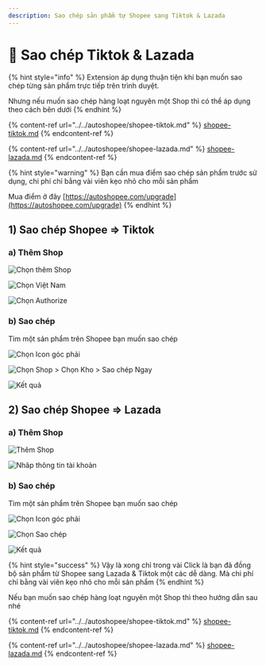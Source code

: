```yaml
---
description: Sao chép sản phẩm tự Shopee sang Tiktok & Lazada
---
```


# 🚀 Sao chép Tiktok & Lazada

{% hint style="info" %}
Extension áp dụng thuận tiện khi bạn muốn sao chép từng sản phẩm trực tiếp trên trình duyệt.

Nhưng nếu muốn sao chép hàng loạt nguyên một Shop thì có thể áp dụng theo cách bên dưới
{% endhint %}

{% content-ref url="../../autoshopee/shopee-tiktok.md" %}
[shopee-tiktok.md](../../autoshopee/shopee-tiktok.md)
{% endcontent-ref %}

{% content-ref url="../../autoshopee/shopee-lazada.md" %}
[shopee-lazada.md](../../autoshopee/shopee-lazada.md)
{% endcontent-ref %}

{% hint style="warning" %}
Bạn cần mua điểm sao chép sản phẩm trước sử dụng, chi phí chỉ bằng vài viên kẹo nhỏ cho mỗi sản phẩm

Mua điểm ở đây [https://autoshopee.com/upgrade](https://autoshopee.com/upgrade)
{% endhint %}

## 1) Sao chép Shopee => Tiktok

### a) Thêm Shop

![Chọn thêm Shop](<../../.gitbook/assets/image (324).png>)

![Chọn Việt Nam](<../../.gitbook/assets/image (320).png>)

![Chọn Authorize](<../../.gitbook/assets/image (265) (1).png>)

### b) Sao chép

Tìm một sản phẩm trên Shopee bạn muốn sao chép

![Chọn Icon góc phải](<../../.gitbook/assets/image (249).png>)

![Chọn Shop > Chọn Kho > Sao chép Ngay](<../../.gitbook/assets/image (269).png>)

![Kết quả](<../../.gitbook/assets/image (319).png>)

## 2) Sao chép Shopee => Lazada

### a) Thêm Shop

![Thêm Shop](<../../.gitbook/assets/image (311).png>)

![Nhâp thông tin tài khoản](<../../.gitbook/assets/image (297).png>)

### b) Sao chép

Tìm một sản phẩm trên Shopee bạn muốn sao chép

![Chọn Icon góc phải](<../../.gitbook/assets/image (249).png>)

![Chọn Sao chép](<../../.gitbook/assets/image (264).png>)

![Kết quả](<../../.gitbook/assets/image (274).png>)



{% hint style="success" %}
Vậy là xong chỉ trong vài Click là bạn đã đồng bộ sản phẩm từ Shopee sang Lazada & Tiktok một các dễ dàng. Mà chi phí chỉ bằng vài viên kẹo nhỏ cho mỗi sản phẩm
{% endhint %}

Nếu bạn muốn sao chép hàng loạt nguyên một Shop thì theo hướng dẫn sau nhé

{% content-ref url="../../autoshopee/shopee-tiktok.md" %}
[shopee-tiktok.md](../../autoshopee/shopee-tiktok.md)
{% endcontent-ref %}

{% content-ref url="../../autoshopee/shopee-lazada.md" %}
[shopee-lazada.md](../../autoshopee/shopee-lazada.md)
{% endcontent-ref %}
